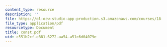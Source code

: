 ```yaml
---
content_type: resource
description: ''
file: https://ol-ocw-studio-app-production.s3.amazonaws.com/courses/18-727-topics-in-algebraic-geometry-intersection-theory-on-moduli-spaces-spring-2006/c551b2cfe8816272aa54a51c6d04079e_const.pdf
file_type: application/pdf
resourcetype: Document
title: const.pdf
uid: c551b2cf-e881-6272-aa54-a51c6d04079e
---
```

